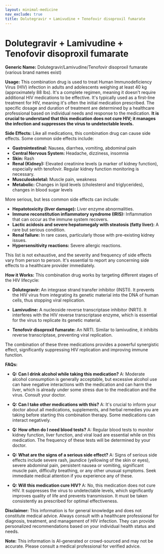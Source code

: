 ```yaml
---
layout: minimal-medicine
nav_exclude: true
title: Dolutegravir + Lamivudine + Tenofovir disoproxil fumarate
---
```


# Dolutegravir + Lamivudine + Tenofovir disoproxil fumarate

**Generic Name:** Dolutegravir/Lamivudine/Tenofovir disoproxil fumarate (various brand names exist)

**Usage:**  This combination drug is used to treat Human Immunodeficiency Virus (HIV) infection in adults and adolescents weighing at least 40 kg (approximately 88 lbs).  It's a complete regimen, meaning it doesn't require additional HIV medications to be effective.  It's typically used as a first-line treatment for HIV, meaning it's often the initial medication prescribed.  The specific dosage and duration of treatment are determined by a healthcare professional based on individual needs and response to the medication.  **It is crucial to understand that this medication does not cure HIV; it manages the infection and suppresses the virus to undetectable levels.**

**Side Effects:**  Like all medications, this combination drug can cause side effects. Some common side effects include:

* **Gastrointestinal:** Nausea, diarrhea, vomiting, abdominal pain
* **Central Nervous System:** Headache, dizziness, insomnia
* **Skin:** Rash
* **Renal (Kidney):**  Elevated creatinine levels (a marker of kidney function), especially with tenofovir.  Regular kidney function monitoring is necessary.
* **Musculoskeletal:** Muscle pain, weakness
* **Metabolic:** Changes in lipid levels (cholesterol and triglycerides), changes in blood sugar levels


More serious, but less common side effects can include:

* **Hepatotoxicity (liver damage):**  Liver enzyme abnormalities.
* **Immune reconstitution inflammatory syndrome (IRIS):**  Inflammation that can occur as the immune system recovers.
* **Lactic acidosis and severe hepatomegaly with steatosis (fatty liver):**  A rare but serious condition.
* **Renal failure:** In rare cases, particularly those with pre-existing kidney issues.
* **Hypersensitivity reactions:**  Severe allergic reactions.


This list is not exhaustive, and the severity and frequency of side effects vary from person to person.  It's essential to report any concerning side effects to a healthcare provider immediately.


**How it Works:** This combination drug works by targeting different stages of the HIV lifecycle:

* **Dolutegravir:**  An integrase strand transfer inhibitor (INSTI).  It prevents the HIV virus from integrating its genetic material into the DNA of human cells, thus stopping viral replication.

* **Lamivudine:**  A nucleoside reverse transcriptase inhibitor (NRTI). It interferes with the HIV reverse transcriptase enzyme, which is essential for the virus to replicate its genetic material.

* **Tenofovir disoproxil fumarate:** An NRTI.  Similar to lamivudine, it inhibits reverse transcriptase, preventing viral replication.


The combination of these three medications provides a powerful synergistic effect, significantly suppressing HIV replication and improving immune function.


**FAQs:**

* **Q: Can I drink alcohol while taking this medication?** A:  Moderate alcohol consumption is generally acceptable, but excessive alcohol use can have negative interactions with the medication and can harm the liver, which is already under some stress due to the medication and the virus. Consult your doctor.

* **Q: Can I take other medications with this?** A:  It's crucial to inform your doctor about all medications, supplements, and herbal remedies you are taking before starting this combination therapy. Some medications can interact negatively.

* **Q: How often do I need blood tests?** A: Regular blood tests to monitor kidney function, liver function, and viral load are essential while on this medication.  The frequency of these tests will be determined by your doctor.

* **Q: What are the signs of a serious side effect?** A:  Signs of serious side effects include severe rash, jaundice (yellowing of the skin or eyes), severe abdominal pain, persistent nausea or vomiting, significant muscle pain, difficulty breathing, or any other unusual symptoms.  Seek immediate medical attention if you experience any of these.

* **Q: Will this medication cure HIV?** A: No, this medication does not cure HIV.  It suppresses the virus to undetectable levels, which significantly improves quality of life and prevents transmission.  It must be taken consistently as prescribed for optimal effectiveness.


**Disclaimer:** This information is for general knowledge and does not constitute medical advice.  Always consult with a healthcare professional for diagnosis, treatment, and management of HIV infection.  They can provide personalized recommendations based on your individual health status and needs.


**Note:** This information is AI-generated or crowd-sourced and may not be accurate. Please consult a medical professional for verified advice.